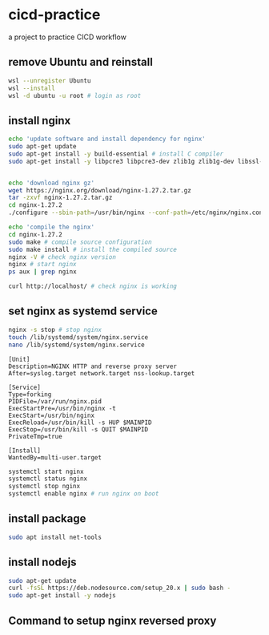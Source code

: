 # cicd-practice
a project to practice CICD workflow

## remove Ubuntu and reinstall
```bash
wsl --unregister Ubuntu
wsl --install
wsl -d ubuntu -u root # login as root
```

## install nginx
```bash
echo 'update software and install dependency for nginx'
sudo apt-get update
sudo apt-get install -y build-essential # install C compiler
sudo apt-get install -y libpcre3 libpcre3-dev zlib1g zlib1g-dev libssl-dev


echo 'download nginx gz'
wget https://nginx.org/download/nginx-1.27.2.tar.gz
tar -zxvf nginx-1.27.2.tar.gz
cd nginx-1.27.2
./configure --sbin-path=/usr/bin/nginx --conf-path=/etc/nginx/nginx.conf --error-log-path=/var/log/nginx/error.log --http-log-path=/var/log/nginx/access.log --with-pcre --pid-path=/var/run/nginx.pid --with-http_ssl_module

echo 'compile the nginx'
cd nginx-1.27.2
sudo make # compile source configuration
sudo make install # install the compiled source
nginx -V # check nginx version
nginx # start nginx
ps aux | grep nginx

curl http://localhost/ # check nginx is working
```

## set nginx as systemd service
```bash
nginx -s stop # stop nginx
touch /lib/systemd/system/nginx.service
nano /lib/systemd/system/nginx.service
```
```
[Unit]
Description=NGINX HTTP and reverse proxy server
After=syslog.target network.target nss-lookup.target

[Service]
Type=forking
PIDFile=/var/run/nginx.pid
ExecStartPre=/usr/bin/nginx -t
ExecStart=/usr/bin/nginx
ExecReload=/usr/bin/kill -s HUP $MAINPID
ExecStop=/usr/bin/kill -s QUIT $MAINPID
PrivateTmp=true

[Install]
WantedBy=multi-user.target
```

```bash
systemctl start nginx
systemctl status nginx
systemctl stop nginx
systemctl enable nginx # run nginx on boot
```


<!-- ## install package
```bash
cd ..
mkdir nginx-exec
git clone https://github.com/FRiC/nginx-exec.git nginx-exec # not working
``` -->


## install package
```bash
sudo apt install net-tools
```

## install nodejs
```bash
sudo apt-get update
curl -fsSL https://deb.nodesource.com/setup_20.x | sudo bash -
sudo apt-get install -y nodejs
```

## Command to setup nginx reversed proxy
```
```